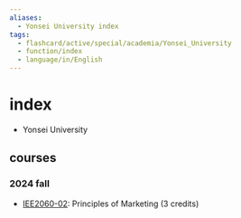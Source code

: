```yaml
---
aliases:
  - Yonsei University index
tags:
  - flashcard/active/special/academia/Yonsei_University
  - function/index
  - language/in/English
---
```


# index

- Yonsei University

<!-- list separator -->

## courses

### 2024 fall

- [IEE2060-02](IEE2060-02/index.md): Principles of Marketing (3 credits)
